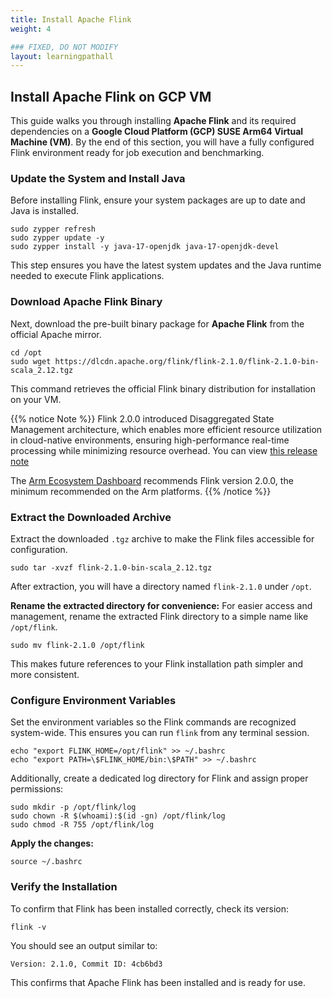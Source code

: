 ```yaml
---
title: Install Apache Flink
weight: 4

### FIXED, DO NOT MODIFY
layout: learningpathall
---
```


## Install Apache Flink on GCP VM
This guide walks you through installing **Apache Flink** and its required dependencies on a **Google Cloud Platform (GCP) SUSE Arm64 Virtual Machine (VM)**. By the end of this section, you will have a fully configured Flink environment ready for job execution and benchmarking.

###  Update the System and Install Java
Before installing Flink, ensure your system packages are up to date and Java is installed.

```console
sudo zypper refresh
sudo zypper update -y
sudo zypper install -y java-17-openjdk java-17-openjdk-devel
```
This step ensures you have the latest system updates and the Java runtime needed to execute Flink applications.

### Download Apache Flink Binary
Next, download the pre-built binary package for **Apache Flink** from the official Apache mirror.

```console
cd /opt
sudo wget https://dlcdn.apache.org/flink/flink-2.1.0/flink-2.1.0-bin-scala_2.12.tgz
```
This command retrieves the official Flink binary distribution for installation on your VM.

{{% notice Note %}}
Flink 2.0.0 introduced Disaggregated State Management architecture, which enables more efficient resource utilization in cloud-native environments, ensuring high-performance real-time processing while minimizing resource overhead.
You can view [this release note](https://flink.apache.org/2025/03/24/apache-flink-2.0.0-a-new-era-of-real-time-data-processing/)

The [Arm Ecosystem Dashboard](https://developer.arm.com/ecosystem-dashboard/) recommends Flink version 2.0.0, the minimum recommended on the Arm platforms.
{{% /notice %}}

### Extract the Downloaded Archive
Extract the downloaded `.tgz` archive to make the Flink files accessible for configuration.

```console
sudo tar -xvzf flink-2.1.0-bin-scala_2.12.tgz
```
After extraction, you will have a directory named `flink-2.1.0` under `/opt`.

**Rename the extracted directory for convenience:**
For easier access and management, rename the extracted Flink directory to a simple name like `/opt/flink`.

```console
sudo mv flink-2.1.0 /opt/flink
```
This makes future references to your Flink installation path simpler and more consistent.

### Configure Environment Variables
Set the environment variables so the Flink commands are recognized system-wide. This ensures you can run `flink` from any terminal session.

```console
echo "export FLINK_HOME=/opt/flink" >> ~/.bashrc
echo "export PATH=\$FLINK_HOME/bin:\$PATH" >> ~/.bashrc
```

Additionally, create a dedicated log directory for Flink and assign proper permissions:
```console
sudo mkdir -p /opt/flink/log
sudo chown -R $(whoami):$(id -gn) /opt/flink/log
sudo chmod -R 755 /opt/flink/log
```

**Apply the changes:**

```console
source ~/.bashrc
```

### Verify the Installation
To confirm that Flink has been installed correctly, check its version:

```console
flink -v
```

You should see an output similar to:

```output
Version: 2.1.0, Commit ID: 4cb6bd3
```
This confirms that Apache Flink has been installed and is ready for use.
